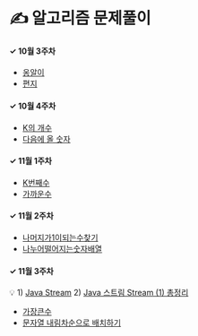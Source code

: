 # ✍️ 알고리즘 문제풀이

#### ✓ 10월 3주차

* [옹알이](https://school.programmers.co.kr/learn/courses/30/lessons/120956)
* [편지](https://school.programmers.co.kr/learn/courses/30/lessons/120898)

#### ✓ 10월 4주차

* [K의 개수](https://school.programmers.co.kr/learn/courses/30/lessons/120887)
* [다음에 올 숫자](https://school.programmers.co.kr/learn/courses/30/lessons/120924)

#### ✓ 11월 1주차

* [K번째수](https://school.programmers.co.kr/learn/courses/30/lessons/42748)
* [가까운수](https://school.programmers.co.kr/learn/courses/30/lessons/120890)

#### ✓ 11월 2주차

* [나머지가1이되는수찾기](https://school.programmers.co.kr/learn/courses/30/lessons/87389)
* [나누어떨어지는숫자배열](https://school.programmers.co.kr/learn/courses/30/lessons/12910)

#### ✓ 11월 3주차

💡 1) [Java Stream](https://yeonyeon.tistory.com/74)
2) [Java 스트림 Stream (1) 총정리](https://futurecreator.github.io/2018/08/26/java-8-streams/)

* [가장큰수](https://school.programmers.co.kr/learn/courses/30/lessons/42746)
* [문자열 내림차순으로 배치하기](https://school.programmers.co.kr/learn/courses/30/lessons/12917)